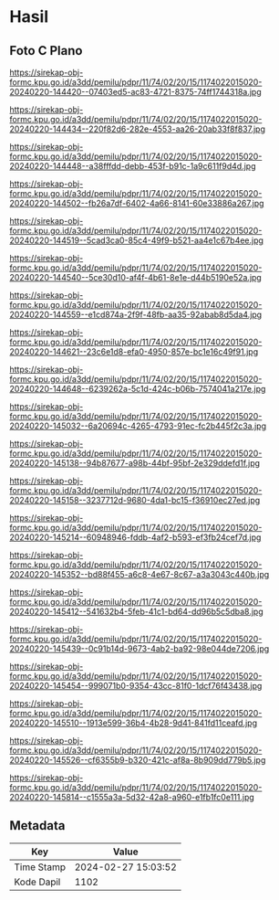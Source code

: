 # Hasil

## Foto C Plano

https://sirekap-obj-formc.kpu.go.id/a3dd/pemilu/pdpr/11/74/02/20/15/1174022015020-20240220-144420--07403ed5-ac83-4721-8375-74ff1744318a.jpg

https://sirekap-obj-formc.kpu.go.id/a3dd/pemilu/pdpr/11/74/02/20/15/1174022015020-20240220-144434--220f82d6-282e-4553-aa26-20ab33f8f837.jpg

https://sirekap-obj-formc.kpu.go.id/a3dd/pemilu/pdpr/11/74/02/20/15/1174022015020-20240220-144448--a38fffdd-debb-453f-b91c-1a9c611f9d4d.jpg

https://sirekap-obj-formc.kpu.go.id/a3dd/pemilu/pdpr/11/74/02/20/15/1174022015020-20240220-144502--fb26a7df-6402-4a66-8141-60e33886a267.jpg

https://sirekap-obj-formc.kpu.go.id/a3dd/pemilu/pdpr/11/74/02/20/15/1174022015020-20240220-144519--5cad3ca0-85c4-49f9-b521-aa4e1c67b4ee.jpg

https://sirekap-obj-formc.kpu.go.id/a3dd/pemilu/pdpr/11/74/02/20/15/1174022015020-20240220-144540--5ce30d10-af4f-4b61-8e1e-d44b5190e52a.jpg

https://sirekap-obj-formc.kpu.go.id/a3dd/pemilu/pdpr/11/74/02/20/15/1174022015020-20240220-144559--e1cd874a-2f9f-48fb-aa35-92abab8d5da4.jpg

https://sirekap-obj-formc.kpu.go.id/a3dd/pemilu/pdpr/11/74/02/20/15/1174022015020-20240220-144621--23c6e1d8-efa0-4950-857e-bc1e16c49f91.jpg

https://sirekap-obj-formc.kpu.go.id/a3dd/pemilu/pdpr/11/74/02/20/15/1174022015020-20240220-144648--6239262a-5c1d-424c-b06b-7574041a217e.jpg

https://sirekap-obj-formc.kpu.go.id/a3dd/pemilu/pdpr/11/74/02/20/15/1174022015020-20240220-145032--6a20694c-4265-4793-91ec-fc2b445f2c3a.jpg

https://sirekap-obj-formc.kpu.go.id/a3dd/pemilu/pdpr/11/74/02/20/15/1174022015020-20240220-145138--94b87677-a98b-44bf-95bf-2e329ddefd1f.jpg

https://sirekap-obj-formc.kpu.go.id/a3dd/pemilu/pdpr/11/74/02/20/15/1174022015020-20240220-145158--3237712d-9680-4da1-bc15-f36910ec27ed.jpg

https://sirekap-obj-formc.kpu.go.id/a3dd/pemilu/pdpr/11/74/02/20/15/1174022015020-20240220-145214--60948946-fddb-4af2-b593-ef3fb24cef7d.jpg

https://sirekap-obj-formc.kpu.go.id/a3dd/pemilu/pdpr/11/74/02/20/15/1174022015020-20240220-145352--bd88f455-a6c8-4e67-8c67-a3a3043c440b.jpg

https://sirekap-obj-formc.kpu.go.id/a3dd/pemilu/pdpr/11/74/02/20/15/1174022015020-20240220-145412--541632b4-5feb-41c1-bd64-dd96b5c5dba8.jpg

https://sirekap-obj-formc.kpu.go.id/a3dd/pemilu/pdpr/11/74/02/20/15/1174022015020-20240220-145439--0c91b14d-9673-4ab2-ba92-98e044de7206.jpg

https://sirekap-obj-formc.kpu.go.id/a3dd/pemilu/pdpr/11/74/02/20/15/1174022015020-20240220-145454--999071b0-9354-43cc-81f0-1dcf76f43438.jpg

https://sirekap-obj-formc.kpu.go.id/a3dd/pemilu/pdpr/11/74/02/20/15/1174022015020-20240220-145510--1913e599-36b4-4b28-9d41-841fd11ceafd.jpg

https://sirekap-obj-formc.kpu.go.id/a3dd/pemilu/pdpr/11/74/02/20/15/1174022015020-20240220-145526--cf6355b9-b320-421c-af8a-8b909dd779b5.jpg

https://sirekap-obj-formc.kpu.go.id/a3dd/pemilu/pdpr/11/74/02/20/15/1174022015020-20240220-145814--c1555a3a-5d32-42a8-a960-e1fb1fc0e111.jpg


## Metadata

| Key        | Value               |
| ---------- | ------------------- |
| Time Stamp | 2024-02-27 15:03:52 |
| Kode Dapil | 1102                |



